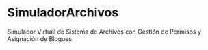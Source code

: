 # SimuladorArchivos
Simulador Virtual de Sistema de Archivos con Gestión de Permisos y Asignación de Bloques
